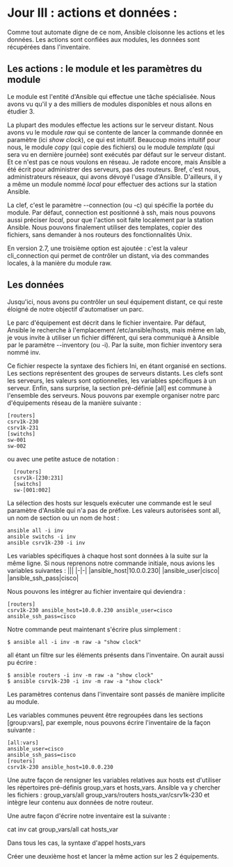 # Jour III :  actions et données :

Comme tout automate digne de ce nom, Ansible cloisonne les actions et les données. Les actions sont confiées aux modules, les données sont récupérées dans l'inventaire.

## Les actions : le module et les paramètres du module
Le module est l'entité d'Ansible qui effectue une tâche spécialisée. Nous avons vu qu'il y a des milliers de modules disponibles et nous allons en étudier 3.

La plupart des modules effectue les actions sur le serveur distant. Nous avons vu le module *raw* qui se contente de lancer la commande donnée en paramètre (ici *show clock*), ce qui est intuitif. Beaucoup moins intuitif pour nous, le module *copy* (qui copie des fichiers) ou le module *template* (qui sera vu en dernière journée) sont exécutés par défaut sur le serveur distant. Et ce n'est pas ce nous voulons en réseau. Je radote encore, mais Ansible a été écrit pour administrer des serveurs, pas des routeurs. Bref, c'est nous, administrateurs réseaux, qui avons dévoyé l'usage d'Ansible.
D'ailleurs, il y a même un module nommé *local* pour effectuer des actions sur la station Ansible.

La clef, c'est le paramètre --connection (ou -c) qui spécifie la portée du module. Par défaut, connection est positionné à ssh, mais nous pouvons aussi préciser *local*, pour que l'action soit faite localement par la station Ansible. Nous pouvons finalement utiliser des templates, copier des fichiers, sans demander à nos routeurs des fonctionnalités Unix.

En version 2.7, une troisième option est ajoutée : c'est la valeur cli_connection qui permet de contrôler un distant, via des commandes locales, à la manière du module raw.

## Les données

Jusqu'ici, nous avons pu contrôler un seul équipement distant, ce qui reste éloigné de notre objectif d'automatiser un parc.

Le parc d'équipement est décrit dans le fichier inventaire. Par défaut, Ansible le recherche à l'emplacement /etc/ansible/hosts, mais même en lab, je vous invite à utiliser un fichier différent, qui sera communiqué à Ansible par le paramètre --inventory (ou -i). Par la suite, mon fichier inventory sera nommé inv.

Ce fichier respecte la syntaxe des fichiers Ini, en étant organisé en sections.
Les sections représentent des groupes de serveurs distants. Les clefs sont les serveurs, les valeurs sont optionnelles,  les variables spécifiques à un serveur. Enfin, sans surprise, la section pré-définie [all] est commune à l'ensemble des serveurs.
Nous pouvons par exemple organiser notre parc d'équipements réseau de la manière suivante :

    [routers]
    csrv1k-230
    csrv1k-231
    [switchs]
    sw-001
    sw-002

ou avec une petite astuce de notation  :

      [routers]
      csrv1k-[230:231]
      [switchs]
      sw-[001:002]

La sélection des hosts sur lesquels exécuter une commande est le seul paramètre d'Ansible qui n'a pas de préfixe. Les valeurs autorisées sont all, un nom de section ou un nom de host :

    ansible all -i inv
    ansible switchs -i inv
    ansible csrv1k-230 -i inv

Les variables spécifiques à chaque host sont données à la suite sur la même ligne.
Si nous reprenons notre commande initiale, nous avions les variables suivantes :
|||
|-|-|
|ansible_host|10.0.0.230|
|ansible_user|cisco|
|ansible_ssh_pass|cisco|

Nous pouvons les intégrer au fichier inventaire qui deviendra :

    [routers]
    csrv1k-230 ansible_host=10.0.0.230 ansible_user=cisco ansible_ssh_pass=cisco

Notre commande peut maintenant s'écrire plus simplement :

    $ ansible all -i inv -m raw -a "show clock"

all étant un filtre sur les éléments présents dans l'inventaire. On aurait aussi pu écrire :

    $ ansible routers -i inv -m raw -a "show clock"
    $ ansible csrv1k-230 -i inv -m raw -a "show clock"

Les paramètres contenus dans l'inventaire sont passés de manière implicite au module.

Les variables communes peuvent être regroupées dans les sections [group:vars], par exemple, nous pouvons écrire l'inventaire de la façon suivante :

    [all:vars]
    ansible_user=cisco
    ansible_ssh_pass=cisco
    [routers]
    csrv1k-230 ansible_host=10.0.0.230

Une autre façon de rensigner les variables relatives aux hosts est d'utiliser les répertoires pré-définis group_vars et hosts_vars. Ansible va y chercher les fichiers :
group_vars/all
group_vars/routers
hosts_var/csrv1k-230
et intègre leur contenu aux données de notre routeur.

Une autre façon d'écrire notre inventaire est la suivante :

cat inv
cat group_vars/all
cat hosts_var

Dans tous les cas, la syntaxe d'appel
hosts\_vars

Créer une deuxième host et lancer la même action sur les 2 équipements.



<!--stackedit_data:
eyJoaXN0b3J5IjpbLTEwNTE0MTI0MjgsLTE2NTAwNjYxODksLT
E3MTA3MzI4NjgsLTE1NjA2MjAzODQsLTIwNDYzNjUzODgsMTk2
MDE0NDQxMF19
-->